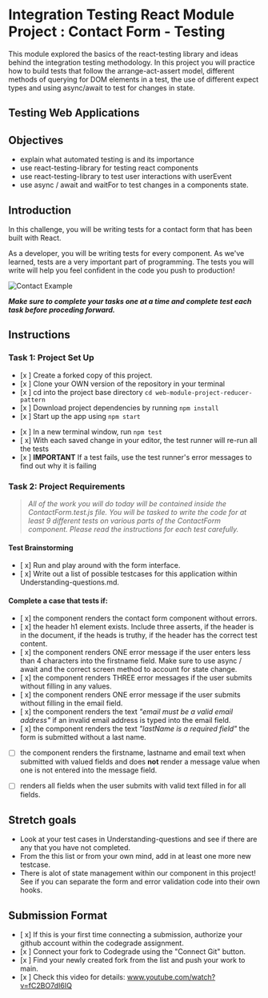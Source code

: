 # Integration Testing React Module Project : Contact Form - Testing

This module explored the basics of the react-testing library and ideas behind the integration testing methodology. In this project you will practice how to build tests that follow the arrange-act-assert model, different methods of querying for DOM elements in a test, the use of different expect types and using async/await to test for changes in state.

## Testing Web Applications

## Objectives

- explain what automated testing is and its importance
- use react-testing-library for testing react components
- use react-testing-library to test user interactions with userEvent
- use async / await and waitFor to test changes in a components state.

## Introduction

In this challenge, you will be writing tests for a contact form that has been built with React.

As a developer, you will be writing tests for every component. As we've learned, tests are a very important part of programming. The tests you will write will help you feel confident in the code you push to production!

![Contact Example](project-goals.gif)

***Make sure to complete your tasks one at a time and complete test each task before proceding forward.***

## Instructions
### Task 1: Project Set Up
* [x ] Create a forked copy of this project.
* [x ] Clone your OWN version of the repository in your terminal
* [x ] cd into the project base directory `cd web-module-project-reducer-pattern`
* [x ] Download project dependencies by running `npm install`
* [x ] Start up the app using `npm start`
- [x ] In a new terminal window, run `npm test`
- [ x] With each saved change in your editor, the test runner will re-run all the tests
- [x ] **IMPORTANT** If a test fails, use the test runner's error messages to find out why it is failing

### Task 2: Project Requirements
> *All of the work you will do today will be contained inside the ContactForm.test.js file. You will be tasked to write the code for at least 9 different tests on various parts of the ContactForm component. Please read the instructions for each test carefully.*

#### Test Brainstorming
* [ x] Run and play around with the form interface.
* [ x] Write out a list of possible testcases for this application within Understanding-questions.md.

#### Complete a case that tests if:
* [ x] the component renders the contact form component without errors.
* [ x] the header h1 element exists. Include three asserts, if the header is in the document, if the heads is truthy, if the header has the correct test content.
* [ x] the component renders ONE error message if the user enters less than 4 characters into the firstname field. Make sure to use async / await and the correct screen method to account for state change.
* [ x] the component renders THREE error messages if the user submits without filling in any values.
* [ x] the component renders ONE error message if the user submits without filling in the email field.
* [ x] the component renders the text *"email must be a valid email address"* if an invalid email address is typed into the email field.
* [ x] the component renders the text *"lastName is a required field"* the form is submitted without a last name.
* [ ] the component renders the firstname, lastname and email text when submitted with valued fields and does **not** render a message value when one is not entered into the message field.
* [ ] renders all fields when the user submits with valid text filled in for all fields.


## Stretch goals
- Look at your test cases in Understanding-questions and see if there are any that you have not completed.
- From the this list or from your own mind, add in at least one more new testcase.
- There is alot of state management within our component in this project! See if you can separate the form and error validation code into their own hooks.

## Submission Format
- [ x] If this is your first time connecting a submission, authorize your github account within the codegrade assignment.
- [x ] Connect your fork to Codegrade using the "Connect Git" button.
- [x ] Find your newly created fork from the list and push your work to main.
- [x ] Check this video for details: www.youtube.com/watch?v=fC2BO7dI6IQ
